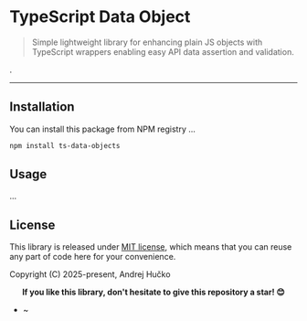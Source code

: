 # TypeScript Data Object
> Simple lightweight library for enhancing plain JS objects with TypeScript wrappers enabling easy API data assertion and validation.

.

---


## Installation
You can install this package from NPM registry ...

```bash
npm install ts-data-objects
```


## Usage
...


## License
This library is released under [MIT license](https://opensource.org/license/MIT), which means that you can reuse any part of code here for your convenience.

Copyright (C) 2025-present, Andrej Hučko

<p align="center">
<b>If you like this library, don't hesitate to give this repository a star! 😊</b>
</p>


* ~

